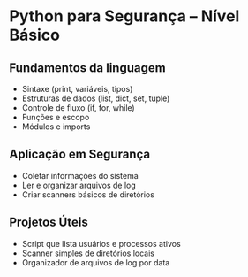 # Python para Segurança – Nível Básico

## Fundamentos da linguagem
- Sintaxe (print, variáveis, tipos)
- Estruturas de dados (list, dict, set, tuple)
- Controle de fluxo (if, for, while)
- Funções e escopo
- Módulos e imports

## Aplicação em Segurança
- Coletar informações do sistema
- Ler e organizar arquivos de log
- Criar scanners básicos de diretórios

## Projetos Úteis
- Script que lista usuários e processos ativos
- Scanner simples de diretórios locais
- Organizador de arquivos de log por data
